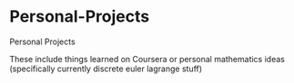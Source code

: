 # Personal-Projects
Personal Projects

These include things learned on Coursera or personal mathematics ideas (specifically currently discrete euler lagrange stuff)
